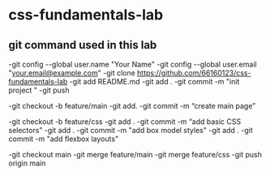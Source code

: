 # css-fundamentals-lab

## git command used in this lab
-git config --global user.name "Your Name"
-git config --global user.email "your.email@example.com"
-git clone <https://github.com/66160123/css-fundamentals-lab>
-git add README.md
-git add .
-git commit -m "init project " 
-git push

-git checkout -b feature/main
-git add.
-git commit -m “create main page”

-git checkout -b feature/css
-git add .
-git commit -m “add basic CSS selectors”
-git add . 
-git commit -m "add box model styles"
-git add .
-git commit -m "add flexbox layouts"

-git checkout main
-git merge feature/main
-git merge feature/css
-git push origin main